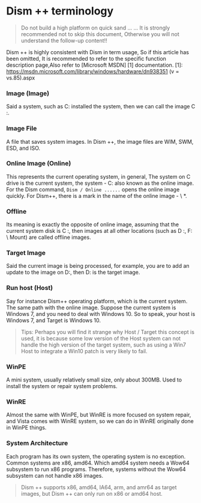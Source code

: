 # Dism ++ terminology
> Do not build a high platform on quick sand ... ... It is strongly recommended not to skip this document, Otherwise you will not understand the follow-up content!!


Dism ++ is highly consistent with Dism in term usage, So if this article has been omitted, It is recommended to refer to the specific function description page,Also refer to [Microsoft MSDN] [1] documentation.
[1]: https://msdn.microsoft.com/library/windows/hardware/dn938351 (v = vs.85).aspx
### Image (Image)
Said a system, such as C: installed the system, then we can call the image C :.

### Image File
A file that saves system images. In Dism ++, the image files are WIM, SWM, ESD, and ISO.

### Online Image (Online)
This represents the current operating system, in general, The system on C drive is the current system, the system - C: also known as the online image. For the Dism command, `Dism / Online ......` opens the online image quickly. For Dism++, there is a mark in the name of the online image - \ *.

### Offline
Its meaning is exactly the opposite of online image, assuming that the current system disk is C :, then images at all other locations (such as D :, F: \\ Mount) are called offline images.

### Target Image
Said the current image is being processed, for example, you are  to add an update to the image on D:, then D: is the target image.

### Run host (Host)
Say for instance Dism++ operating platform, which is the current system. The same path with the online image. Suppose the current system is Windows 7, and you need to deal with Windows 10. So to speak, your host is Windows 7, and Target is Windows 10.
> Tips: Perhaps you will find it strange why Host / Target this concept is used, it is because some low version of the Host system can not handle the high version of the target system, such as using a Win7 Host to integrate a Win10 patch is very likely to fail.

### WinPE
A mini system, usually relatively small size, only about 300MB. Used to install the system or repair system problems.

### WinRE
Almost the same with WinPE, but WinRE is more focused on system repair, and Vista comes with WinRE system, so we can do in WinRE originally done in WinPE things.

### System Architecture
Each program has its own system, the operating system is no exception. Common systems are x86, amd64. Which amd64 system needs a Wow64 subsystem to run x86 programs. Therefore, systems without the Wow64 subsystem can not handle x86 images.
> Dism ++ supports x86, amd64, IA64, arm, and amr64 as target images, but Dism ++ can only run on x86 or amd64 host.
